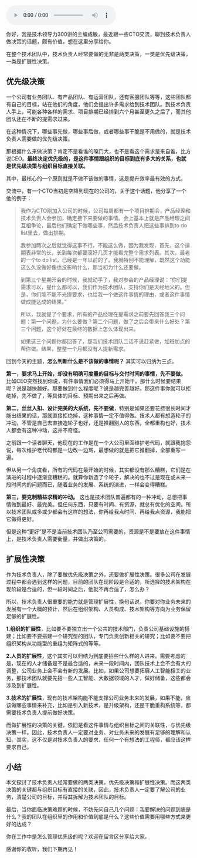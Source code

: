 <audio title="第92讲 _ 成敏：技术负责人如何做优先级决策" src="https://static001.geekbang.org/resource/audio/03/58/0350bf2120ac3438a9dfeff414dab758.mp3" controls="controls"></audio> 
<p>你好，我是技术领导力300讲的主编成敏，最近跟一些CTO交流，聊到技术负责人做决策的话题，颇有价值，想在这里分享给你。</p><p>在整个技术团队中，技术负责人经常要做的无非是两类决策，一类是优先级决策，一类是扩展性决策。</p><h2>优先级决策</h2><p>一个公司有业务团队、有产品团队、有运营团队，还有客服团队等等，这些团队都有自己的目标，站在他们的角度，他们会提出许多需求给到技术团队。到技术负责人手上，可能各种各样的需求、项目排期已经排到六个月甚至更久之后了，而其他团队还在不断的提需求过来。</p><p>在这种情况下，哪些事先做，哪些事后做，或者哪些事干脆是不用做的，就是技术负责人需要做的优先级决策。</p><p>那根据什么来做决策？肯定不是看谁的嗓门大，也不是看这个需求是来自谁，比方说CEO。<strong>最终决定优先级的，是这件事情跟组织的目标到底有多大的关系，也就是优先级决策与组织目标直接关联。</strong></p><p>其中，最核心的一个原则就是不做不该做的事情，这是提升效率最有效的方式。</p><p>交流中，有一个CTO当初是空降到现在的公司的，关于这个话题，他分享了一个他的例子：</p><blockquote>
<p>我作为CTO刚加入公司的时候，公司每周都有一个项目排期会，产品经理和技术负责人会参加，确定接下来要做的事情。会上基本上就是产品经理之间互相争论，最后他们确定下做哪些事，然后技术负责人把这些事排到to do list里去，做出排期。</p>
<p>我参加两次之后就觉得这事不行，不能这么做，因为我发现，首先，这个排期表非常的长，长到每次都要滚好几页才能看完整个需求列表。其次，最老的一个to do list，已经是一年以前的了。我就特别不能理解，既然这个功能这么久没做好像也没影响什么，那当初为什么还要做。</p>
<p>到第三个星期开会的时候，我就动手了，我对参会的产品经理说：“你们提需求可以，提什么都可以，我们作为技术团队，支持你们是天经地义的。但是，你们能不能不光提要求，也给我一个做这件事情的理由，或者这件事情做成能达成的结果。”</p>
<p>所以，我就提了个要求，所有的产品经理在提需求之前要先回答我三个问题：第一个问题，为什么要做？第二个问题，做了之后会带来什么好处？第三个问题，这个好处在最终的数据上怎么体现出来。</p>
<p>如果这三个问题你都回答了，那我们技术团队二话不说赶紧做，加班加点的帮你做。结果，整整一个月都没有人提新需求。</p>
</blockquote><!-- [[[read_end]]] --><p>回到今天的主题，<strong>怎么判断什么是不该做的事情呢？</strong> 其实可以归纳为三点。</p><p><strong>第一，要求马上开始，却没有明确可度量的目标与交付时间的事情，先不要做。</strong> 比如CEO突然找到你说，有件事情我们必须得马上开始干。那什么时候要结果呢？说是越快越好。那要做到什么程度呢？说是越完善越好。那这件事你就可以拒绝掉，先不做了，等具体的目标、预期出来之后再做。</p><p><strong>第二，丝丝入扣、设计完美的大系统，先不要做</strong>，特别是如果还要花费很长时间才能出结果的话，那就直接拒绝掉，这种事情一定不值得做。技术人都有想造轮子的冲动，不管是自己去直接造轮子也好，还是推翻别人的东西，全都重构也好，技术人都会有这种冲动，这并不奇怪。</p><p>之前跟一个读者聊天，他现在的工作是在一个大公司里面维护老代码，就跟我抱怨说，每次维护老代码都是一边改一边骂，最想做的就是把它推翻掉，全部重写一遍。</p><p>但从另一个角度看，所有的代码在最开始的时候，其实都没有那么糟糕，它们是在演进的过程中逐渐变糟糕的。就算你新造了个轮子，解决的也不过是现在或未来一段时间内的问题而已，随着业务的发展、系统的演进，一样会变得糟糕。</p><p><strong>第三，要克制精益求精的冲动。</strong> 这也是技术团队普遍都有的一种冲动，总想把事情做到最好、最完美。但任何东西，只要有时间、有资源，就总有优化的空间。所以技术团队或多或少都会有这样的想法，你再给我点时间、再给我点资源，我能把它做得更好。</p><p>但是这种“更好”是不是当前技术团队乃至公司需要的，资源是不是要放在这件事情上，是技术负责人需要衡量，并做出决策的。</p><h2>扩展性决策</h2><p>作为技术负责人，除了要做优先级决策之外，还要做扩展性决策。很多公司在发展过程中都会遇到这样的问题，目前的团队在现阶段是合适的，所选择的技术架构在现阶段是合适的，但一段时间之后，他就不再合适了，怎么办？</p><p>所以，技术负责人很重要的能力就是管理扩展性，换句话说，你要对你业务未来的发展有一个大概的预计，然后在组织架构、人员构成、技术架构等方向为业务保留足够的扩展性。</p><p><strong>1.组织的扩展性</strong>，比如要不要独立出一个公共的技术部门，负责公司基础设施的搭建；比如要不要搭建一个研究型的团队，专门负责创新相关的研究；比如要不要把组织架构从功能型的重组为矩阵式的等等。</p><p><strong>2.人员的扩展性</strong>，这个其实可以归结为到底要招些什么样的人进来。需要考虑的是，现在的人才储备是不是最合适的，未来一段时间内，团队技术上会不会有大的调整，公司业务上会不会有新的发展。比如，如果公司想要拓展人工智能相关的业务，那技术团队就要先招一些人工智能、大数据领域的人才，做好储备，这些都会涉及到扩展性。</p><p><strong>3.技术的扩展性</strong>，现有的技术架构能不能支撑公司业务未来的发展，如果不能，应该做哪些事情来补充，比如是引入新技术，是升级架构，还是干脆重构系统等，都需要技术负责人提前做好决策。</p><p>而做扩展性的决策的关键，依旧是看这件事情与组织目标之间的关联性，与优先级决策一样。因此，技术负责人一定要对业务、对业务未来的发展有足够的理解和认知。其实，这不仅是对技术负责人的要求，任何一个有想法的工程师，都应该这样要求自己。</p><h2>小结</h2><p>本文探讨了技术负责人经常要做的两类决策，优先级决策和扩展性决策。而这两类决策的关键都与组织目标有直接的关联，因此，技术负责人一定要了解公司的业务，清楚公司的目标，并将其拆解为技术团队的目标。</p><p>最后，当你面临决策难题的时候，不妨先问自己几个问题：我要解决的问题到底是什么？我的团队在组织里的作用和价值到底是什么？这些价值需要用哪些方式来更好的达成？</p><p>你在工作中是怎么管理优先级的呢？欢迎在留言区分享给大家。</p><p>感谢你的收听，我们下期再见！</p><p></p>